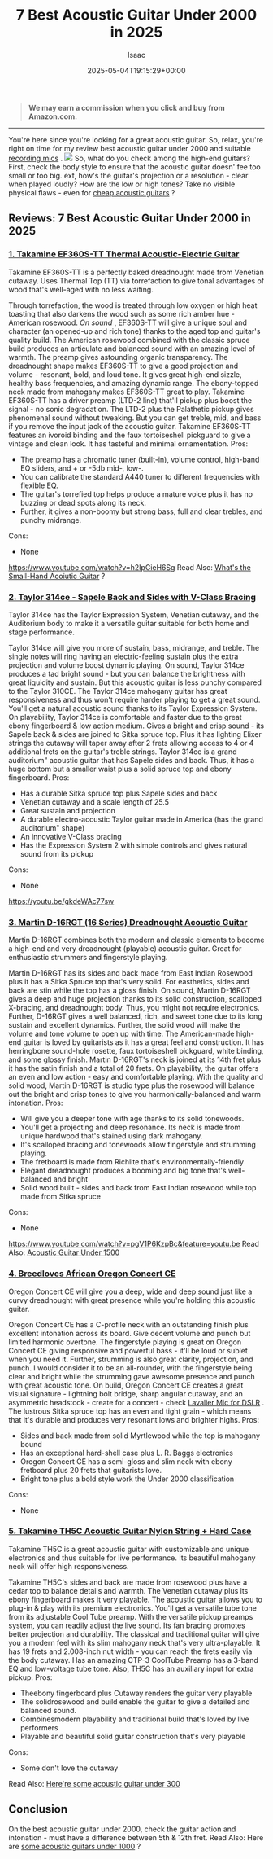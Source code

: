 ﻿---
author: Isaac
layout: post
title: 7 Best Acoustic Guitar Under 2000 in 2025
date: '2025-05-04T19:15:29+00:00'
categories:
- Acoustic Guitars
tags: []
slug: /best-acoustic-guitar-under-2000/
lastmod: 2025-05-07T12:21:23+03:00
---
> **We may earn a commission when you click and buy from Amazon.com.**
>

---
You're here since you're looking for a great acoustic guitar. So, relax, you're right on time for my review best acoustic guitar under 2000 and suitable
[recording mics](https://pestpolicy.com/best-mics-for-recording-acoustic-guitar/)
.
![](/assets/img/12/Pest-Control.jpg)
So, what do you check among the high-end guitars? First, check the body style to ensure that the acoustic guitar doesn' fee too small or too big.
ext, how's the guitar's projection or a resolution - clear when played loudly? How are the low or high tones? Take no visible physical flaws - even for
[cheap acoustic guitars](https://pestpolicy.com/best-acoustic-guitar-under-500/)
?
## Reviews: 7 Best Acoustic Guitar Under 2000 in 2025
### [1. Takamine EF360S-TT Thermal Acoustic-Electric Guitar](https://www.amazon.com/dp/B01AYFA06Y/?tag=p-policy-20)
Takamine EF360S-TT is a perfectly baked dreadnought made from Venetian cutaway. Uses Thermal Top (TT) via torrefaction to give tonal advantages of wood that's well-aged with no less waiting.

Through torrefaction, the wood is treated through low oxygen or high heat toasting that also darkens the wood such as some rich amber hue - American rosewood.
*On sound*
, EF360S-TT will give a unique soul and character (an opened-up and rich tone) thanks to the aged top and guitar's quality build.
The American rosewood combined with the classic spruce build produces an articulate and balanced sound with an amazing level of warmth. The preamp gives astounding organic transparency.
The dreadnought shape makes EF360S-TT to give a good projection and volume - resonant, bold, and loud tone. It gives great high-end sizzle, healthy bass frequencies, and amazing dynamic range.
The ebony-topped neck made from mahogany makes EF360S-TT great to play. Takamine EF360S-TT has a driver preamp (LTD-2 line) that'll pickup plus boost the signal - no sonic degradation.
The LTD-2 plus the Palathetic pickup gives phenomenal sound without tweaking. But you can get treble, mid, and bass if you remove the input jack of the acoustic guitar.
Takamine EF360S-TT features an ivoroid binding and the faux tortoiseshell pickguard to give a vintage and clean look. It has tasteful and minimal ornamentation.
Pros:
- The preamp has a chromatic tuner (built-in), volume control, high-band EQ sliders, and + or -5db mid-, low-.
- You can calibrate the standard A440 tuner to different frequencies with flexible EQ.
- The guitar's torrefied top helps produce a mature voice plus it has no buzzing or dead spots along its neck.
- Further, it gives a non-boomy but strong bass, full and clear trebles, and punchy midrange.

Cons:
- None

https://www.youtube.com/watch?v=h2IpCieH6Sg
Read Also:
[What's the Small-Hand Acoiutic Guitar](https://pestpolicy.com/best-acoustic-guitar-for-small-hands/)
?
### [2. Taylor 314ce - Sapele Back and Sides with V-Class Bracing](https://www.amazon.com/dp/B07F7P4L9K/?tag=p-policy-20)
Taylor 314ce has the Taylor Expression System, Venetian cutaway, and the Auditorium body to make it a versatile guitar suitable for both home and stage performance.

Taylor 314ce will give you more of sustain, bass, midrange, and treble. The single notes will ring having an electric-feeling sustain plus the extra projection and volume boost dynamic playing.
On sound, Taylor 314ce produces a tad bright sound - but you can balance the brightness with great liquidity and sustain. But this acoustic guitar is less punchy compared to the Taylor 310CE.
The Taylor 314ce mahogany guitar has great responsiveness and thus won't require harder playing to get a great sound. You'll get a natural acoustic sound thanks to its Taylor Expression System.
On playability, Taylor 314ce is comfortable and faster due to the great ebony fingerboard & low action medium. Gives a bright and crisp sound - its Sapele back & sides are joined to Sitka spruce top.
Plus it has lighting Elixer strings the cutaway will taper away after 2 frets allowing access to 4 or 4 additional frets on the guitar's treble strings.
Taylor 314ce is a grand auditorium" acoustic guitar that has Sapele sides and back. Thus, it has a huge bottom but a smaller waist plus a solid spruce top and ebony fingerboard.
Pros:
- Has a durable Sitka spruce top plus Sapele sides and back
- Venetian cutaway and a scale length of 25.5
- Great sustain and projection
- A durable electro-acoustic Taylor guitar made in America (has the grand auditorium" shape)
- An innovative V-Class bracing
- Has the Expression System 2 with simple controls and gives natural sound from its pickup

Cons:
- None

https://youtu.be/gkdeWAc77sw
### [3. Martin D-16RGT (16 Series) Dreadnought Acoustic Guitar](https://www.amazon.com/dp/B001R2JRFY/?tag=p-policy-20)
Martin D-16RGT combines both the modern and classic elements to become a high-end and very dreadnought (playable) acoustic guitar. Great for enthusiastic strummers and fingerstyle playing.

Martin D-16RGT has its sides and back made from East Indian Rosewood plus it has a Sitka Spruce top that's very solid. For easthetics, sides and back are stin while the top has a gloss finish.
On sound, Martin D-16RGT gives a deep and huge projection thanks to its solid construction, scalloped X-bracing, and dreadnought body. Thus, you might not require electronics.
Further, D-16RGT gives a well balanced, rich, and sweet tone due to its long sustain and excellent dynamics. Further, the solid wood will make the volume and tone volume to open up with time.
The American-made high-end guitar is loved by guitarists as it has a great feel and construction. It has herringbone sound-hole rosette, faux tortoiseshell pickguard, white binding, and some glossy finish.
Martin D-16RGT's neck is joined at its 14th fret plus it has the satin finish and a total of 20 frets. On playability, the guitar offers an even and low action - easy and comfortable playing.
With the quality and solid wood, Martin D-16RGT is studio type plus the rosewood will balance out the bright and crisp tones to give you harmonically-balanced and warm intonation.
Pros:
- Will give you a deeper tone with age thanks to its solid tonewoods.
- You'll get a projecting and deep resonance. Its neck is made from unique hardwood that's stained using dark mahogany.
- It's scalloped bracing and tonewoods allow fingerstyle and strumming playing.
- The fretboard is made from Richlite that's environmentally-friendly
- Elegant dreadnought produces a booming and big tone that's well-balanced and bright
- Solid wood built - sides and back from East Indian rosewood while top made from Sitka spruce

Cons:
- None

https://www.youtube.com/watch?v=pgV1P6KzpBc&feature=youtu.be
Read Also:
[Acoustic Guitar Under 1500](https://pestpolicy.com/best-acoustic-guitar-under-1500/)
### [4. Breedloves African Oregon Concert CE](https://www.amazon.com/dp/B01MTFVZTL/?tag=p-policy-20)
Oregon Concert CE will give you a deep, wide and deep sound just like a curvy dreadnought with great presence while you're holding this acoustic guitar.

Oregon Concert CE has a C-profile neck with an outstanding finish plus excellent intonation across its board. Give decent volume and punch but limited harmonic overtone.
The fingerstyle playing is great on Oregon Concert CE giving responsive and powerful bass - it'll be loud or sublet when you need it. Further, strumming is also great clarity, projection, and punch.
I would consider it to be an all-rounder, with the fingerstyle being clear and bright while the strumming gave awesome presence and punch with great acoustic tone.
On build, Oregon Concert CE creates a great visual signature - lightning bolt bridge, sharp angular cutaway, and an asymmetric headstock - create for a concert - check
[Lavalier Mic for DSLR](https://pestpolicy.com/best-wireless-lavalier-mic-for-dslr/)
.
The lustrous Sitka spruce top has an even and tight grain - which means that it's durable and produces very resonant lows and brighter highs.
Pros:
- Sides and back made from solid Myrtlewood while the top is mahogany bound
- Has an exceptional hard-shell case plus L. R. Baggs electronics
- Oregon Concert CE has a semi-gloss and slim neck with ebony fretboard plus 20 frets that guitarists love.
- Bright tone plus a bold style work the Under 2000 classification

Cons:
- None

### [5. Takamine TH5C Acoustic Guitar Nylon String + Hard Case](https://www.amazon.com/dp/B01CF0WAR8/?tag=p-policy-20)
Takamine TH5C is a great acoustic guitar with customizable and unique electronics and thus suitable for live performance. Its beautiful mahogany neck will offer high responsiveness.

Takamine TH5C's sides and back are made from rosewood plus have a cedar top to balance details and warmth. The Venetian cutaway plus its ebony fingerboard makes it very playable.
The acoustic guitar allows you to plug-in & play with its premium electronics. You'll get a versatile tube tone from its adjustable Cool Tube preamp.
With the versatile
pickup preamps system, you can readily adjust the live sound. Its fan bracing promotes better projection and durability.
The classical and traditional guitar will give you a modern feel with its slim mahogany neck that's very ultra-playable. It has 19 frets and 2.008-inch nut width - you can reach the frets easily via the body cutaway.
Has an amazing CTP-3 CoolTube Preamp has a 3-band EQ and low-voltage tube tone. Also, TH5C has an auxiliary input for extra pickup.
Pros:
- Theebony fingerboard plus Cutaway renders the guitar very playable
- The solidrosewood and build enable the guitar to give a detailed and balanced sound.
- Combinesmodern playability and traditional build that's loved by live performers
- Playable and beautiful solid guitar construction that's very playable

Cons:
- Some don't love the cutaway

Read Also:
[Here're some acoustic guitar under 300](https://pestpolicy.com/best-acoustic-guitar-under-300/)
## Conclusion
On the best acoustic guitar under 2000, check the guitar action and intonation - must have a difference between 5th & 12th fret. Read Also: Here are
[some acoustic guitars under 1000](https://pestpolicy.com/best-acoustic-guitar-under-1000/)
?